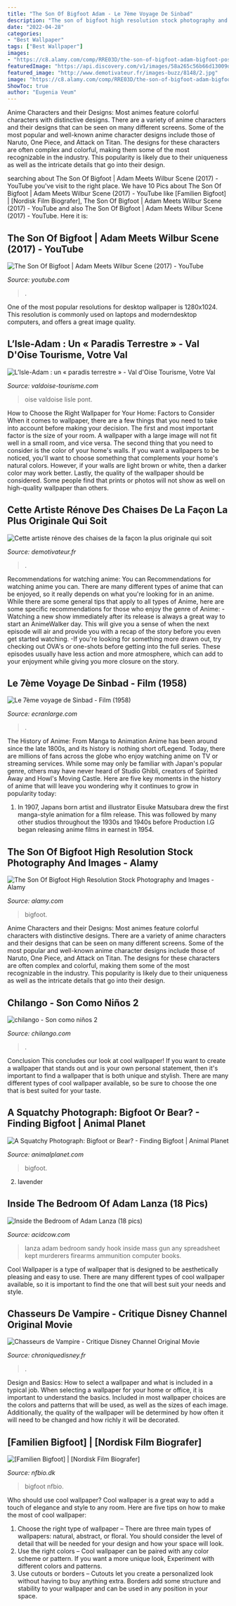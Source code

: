 ```yaml
---
title: "The Son Of Bigfoot Adam - Le 7ème Voyage De Sinbad"
description: "The son of bigfoot high resolution stock photography and images"
date: "2022-04-28"
categories:
- "Best Wallpaper"
tags: ["Best Wallpaper"]
images:
- "https://c8.alamy.com/comp/RRE03D/the-son-of-bigfoot-adam-bigfoot-poster-2017-RRE03D.jpg"
featuredImage: "https://api.discovery.com/v1/images/58a265c56b66d13009d3b201?aspectRatio=16x9&amp;width=1200&amp;key=3020a40c2356a645b4b4"
featured_image: "http://www.demotivateur.fr/images-buzz/8148/2.jpg"
image: "https://c8.alamy.com/comp/RRE03D/the-son-of-bigfoot-adam-bigfoot-poster-2017-RRE03D.jpg"
ShowToc: true
author: "Eugenia Veum"
---
```



Anime Characters and their Designs: Most animes feature colorful characters with distinctive designs.
There are a variety of anime characters and their designs that can be seen on many different screens. Some of the most popular and well-known anime character designs include those of Naruto, One Piece, and Attack on Titan. The designs for these characters are often complex and colorful, making them some of the most recognizable in the industry. This popularity is likely due to their uniqueness as well as the intricate details that go into their design.

	

		
searching about The Son Of Bigfoot | Adam Meets Wilbur Scene (2017) - YouTube you've visit to the right place. We have 10 Pics about The Son Of Bigfoot | Adam Meets Wilbur Scene (2017) - YouTube like [Familien Bigfoot] | [Nordisk Film Biografer], The Son Of Bigfoot | Adam Meets Wilbur Scene (2017) - YouTube and also The Son Of Bigfoot | Adam Meets Wilbur Scene (2017) - YouTube. Here it is:
		
    
## The Son Of Bigfoot | Adam Meets Wilbur Scene (2017) - YouTube

<img loading=lazy src="https://i.ytimg.com/vi/GSUmSlNRQVU/hqdefault.jpg" onerror="this.onerror=null;this.src='https://tse2.mm.bing.net/th?id=OIP.lqY8CZxm3QnUGZf-xCHGJAHaFj&amp;pid=15.1';" alt="The Son Of Bigfoot | Adam Meets Wilbur Scene (2017) - YouTube">

_Source: youtube.com_

>. 

	

One of the most popular resolutions for desktop wallpaper is 1280x1024. This resolution is commonly used on laptops and moderndesktop computers, and offers a great image quality.

    
## L’Isle-Adam : Un « Paradis Terrestre » - Val D&#039;Oise Tourisme, Votre Val

<img loading=lazy src="https://www.valdoise-tourisme.com/wp-content/uploads/2020/04/061-vo-tourisme-1600x900.jpg" onerror="this.onerror=null;this.src='https://tse4.mm.bing.net/th?id=OIP.PrJ54XsC5G-qSBv5WFx92gHaEK&amp;pid=15.1';" alt="L’Isle-Adam : un « paradis terrestre » - Val d&#039;Oise Tourisme, Votre Val">

_Source: valdoise-tourisme.com_

>oise valdoise lisle pont. 

	

How to Choose the Right Wallpaper for Your Home: Factors to Consider
When it comes to wallpaper, there are a few things that you need to take into account before making your decision. The first and most important factor is the size of your room. A wallpaper with a large image will not fit well in a small room, and vice versa. 
The second thing that you need to consider is the color of your home's walls. If you want a wallpapers to be noticed, you'll want to choose something that complements your home's natural colors. However, if your walls are light brown or white, then a darker color may work better. 
Lastly, the quality of the wallpaper should be considered. Some people find that prints or photos will not show as well on high-quality wallpaper than others.

    
## Cette Artiste Rénove Des Chaises De La Façon La Plus Originale Qui Soit

<img loading=lazy src="http://www.demotivateur.fr/images-buzz/8148/2.jpg" onerror="this.onerror=null;this.src='https://tse3.mm.bing.net/th?id=OIP.N-e61RGjO9FMkDhM2EicvgHaLH&amp;pid=15.1';" alt="Cette artiste rénove des chaises de la façon la plus originale qui soit">

_Source: demotivateur.fr_

>. 

	

Recommendations for watching anime: You can
Recommendations for watching anime you can. There are many different types of anime that can be enjoyed, so it really depends on what you're looking for in an anime. While there are some general tips that apply to all types of Anime, here are some specific recommendations for those who enjoy the genre of Anime: 
-Watching a new show immediately after its release is always a great way to start an AnimeWalker day. This will give you a sense of when the next episode will air and provide you with a recap of the story before you even get started watching. 
-If you're looking for something more drawn out, try checking out OVA's or one-shots before getting into the full series. These episodes usually have less action and more atmosphere, which can add to your enjoyment while giving you more closure on the story.

    
## Le 7ème Voyage De Sinbad - Film (1958)

<img loading=lazy src="https://www.ecranlarge.com/media/cache/resolve/1600x1200/uploads/image/001/267/qjjht7pdjwxxqqwwyjddtydr7ez-174.jpg" onerror="this.onerror=null;this.src='https://tse2.mm.bing.net/th?id=OIP.CGrhdrjqBU7cD9p2OqF6pAHaK5&amp;pid=15.1';" alt="Le 7ème voyage de Sinbad - Film (1958)">

_Source: ecranlarge.com_

>. 

	

The History of Anime: From Manga to Animation
Anime has been around since the late 1800s, and its history is nothing short ofLegend. Today, there are millions of fans across the globe who enjoy watching anime on TV or streaming services. While some may only be familiar with Japan's popular genre, others may have never heard of Studio Ghibli, creators of Spirited Away and Howl's Moving Castle. Here are five key moments in the history of anime that will leave you wondering why it continues to grow in popularity today:
1) In 1907, Japans born artist and illustrator Eisuke Matsubara drew the first manga-style animation for a film release. This was followed by many other studios throughout the 1930s and 1940s before Production I.G began releasing anime films in earnest in 1954.

    
## The Son Of Bigfoot High Resolution Stock Photography And Images - Alamy

<img loading=lazy src="https://c8.alamy.com/comp/RRE03D/the-son-of-bigfoot-adam-bigfoot-poster-2017-RRE03D.jpg" onerror="this.onerror=null;this.src='https://tse4.mm.bing.net/th?id=OIP.PVwSyTrbtgge-i2d3dw5swHaGE&amp;pid=15.1';" alt="The Son Of Bigfoot High Resolution Stock Photography and Images - Alamy">

_Source: alamy.com_

>bigfoot. 

	

Anime Characters and their Designs: Most animes feature colorful characters with distinctive designs.
There are a variety of anime characters and their designs that can be seen on many different screens. Some of the most popular and well-known anime character designs include those of Naruto, One Piece, and Attack on Titan. The designs for these characters are often complex and colorful, making them some of the most recognizable in the industry. This popularity is likely due to their uniqueness as well as the intricate details that go into their design.

    
## Chilango - Son Como Niños 2

<img loading=lazy src="https://img.chilango.com/2017/02/grown-ups-2_130037h1.jpg" onerror="this.onerror=null;this.src='https://tse4.mm.bing.net/th?id=OIP.kYGfWSCHo6eHbCeYjp-eIgAAAA&amp;pid=15.1';" alt="chilango - Son como niños 2">

_Source: chilango.com_

>. 

	

Conclusion
This concludes our look at cool wallpaper! If you want to create a wallpaper that stands out and is your own personal statement, then it's important to find a wallpaper that is both unique and stylish. There are many different types of cool wallpaper available, so be sure to choose the one that is best suited for your taste.

    
## A Squatchy Photograph: Bigfoot Or Bear? - Finding Bigfoot | Animal Planet

<img loading=lazy src="https://api.discovery.com/v1/images/58a265c56b66d13009d3b201?aspectRatio=16x9&amp;width=1200&amp;key=3020a40c2356a645b4b4" onerror="this.onerror=null;this.src='https://tse4.mm.bing.net/th?id=OIP.Qza31hND0xXOhSDSkUwDnAHaEK&amp;pid=15.1';" alt="A Squatchy Photograph: Bigfoot or Bear? - Finding Bigfoot | Animal Planet">

_Source: animalplanet.com_

>bigfoot. 

	

2. lavender 

    
## Inside The Bedroom Of Adam Lanza (18 Pics)

<img loading=lazy src="https://cdn.acidcow.com/pics/20131127/adam_lanza_06.jpg" onerror="this.onerror=null;this.src='https://tse2.mm.bing.net/th?id=OIP.n2GqZqAduLGyZLX4yPtoUAHaEp&amp;pid=15.1';" alt="Inside the Bedroom of Adam Lanza (18 pics)">

_Source: acidcow.com_

>lanza adam bedroom sandy hook inside mass gun any spreadsheet kept murderers firearms ammunition computer books. 

	

Cool Wallpaper is a type of wallpaper that is designed to be aesthetically pleasing and easy to use. There are many different types of cool wallpaper available, so it is important to find the one that will best suit your needs and style.

    
## Chasseurs De Vampire - Critique Disney Channel Original Movie

<img loading=lazy src="https://www.chroniquedisney.fr/imgTele/dcom/2000-vampire-1.jpg" onerror="this.onerror=null;this.src='https://tse3.mm.bing.net/th?id=OIP.yPPEaPf-wTFUJ7GXt5x6YwAAAA&amp;pid=15.1';" alt="Chasseurs de Vampire - Critique Disney Channel Original Movie">

_Source: chroniquedisney.fr_

>. 

	

Design and Basics: How to select a wallpaper and what is included in a typical job.
When selecting a wallpaper for your home or office, it is important to understand the basics. Included in most wallpaper choices are the colors and patterns that will be used, as well as the sizes of each image. Additionally, the quality of the wallpaper will be determined by how often it will need to be changed and how richly it will be decorated.

    
## [Familien Bigfoot] | [Nordisk Film Biografer]

<img loading=lazy src="https://www.nfbio.dk/sites/nfbio.dk/files/movie-posters/HO00002229_103605.jpg" onerror="this.onerror=null;this.src='https://tse1.mm.bing.net/th?id=OIP.eBdDHITVSL0hmOJHuOEZoAHaLH&amp;pid=15.1';" alt="[Familien Bigfoot] | [Nordisk Film Biografer]">

_Source: nfbio.dk_

>bigfoot nfbio. 

	

Who should use cool wallpaper?
Cool wallpaper is a great way to add a touch of elegance and style to any room. Here are five tips on how to make the most of cool wallpaper: 
1) Choose the right type of wallpaper – There are three main types of wallpapers: natural, abstract, or floral. You should consider the level of detail that will be needed for your design and how your space will look. 
2) Use the right colors – Cool wallpaper can be paired with any color scheme or pattern. If you want a more unique look, Experiment with different colors and patterns. 
3) Use cutouts or borders – Cutouts let you create a personalized look without having to buy anything extra. Borders add some structure and stability to your wallpaper and can be used in any position in your space.

